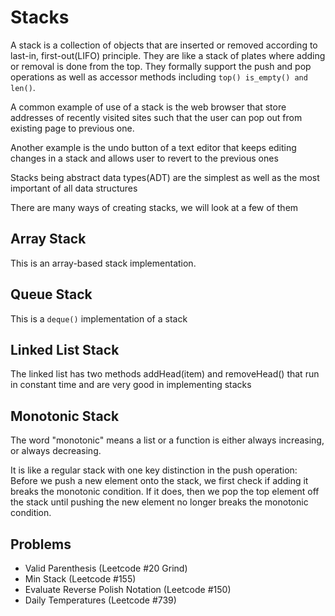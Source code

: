 # Stacks

A stack is a collection of objects that are inserted or removed according to last-in, first-out(LIFO) principle. They are like a stack of plates where adding or removal is done from the top. They formally support the push and pop operations as well as accessor methods including `top() is_empty() and len()`.

A common example of use of a stack is the web browser that store addresses of recently visited sites such that the user can pop out from existing page to previous one.

Another example is the undo button of a text editor that keeps editing changes in a stack and allows user to revert to the previous ones

Stacks being abstract data types(ADT) are the simplest as well as the most important of all data structures

There are many ways of creating stacks, we will look at a few of them

## Array Stack

This is an array-based stack implementation.

## Queue Stack

This is a `deque()` implementation of a stack

## Linked List Stack

The linked list has two methods addHead(item) and removeHead() that run in constant time and are very good in implementing stacks

## Monotonic Stack

The word "monotonic" means a list or a function is either always increasing, or always decreasing.

It is like a regular stack with one key distinction in the push operation: Before we push a new element onto the stack, we first check if adding it breaks the monotonic condition. If it does, then we pop the top element off the stack until pushing the new element no longer breaks the monotonic condition.

## Problems

- Valid Parenthesis (Leetcode #20 Grind)
- Min Stack (Leetcode #155)
- Evaluate Reverse Polish Notation (Leetcode #150)
- Daily Temperatures (Leetcode #739)
